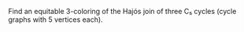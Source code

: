 Find an equitable 3-coloring of the Hajós join of three C₅ cycles (cycle graphs with 5 vertices each).